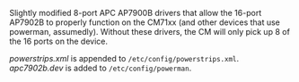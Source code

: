 Slightly modified 8-port APC AP7900B drivers that allow the 16-port AP7902B to properly function on the CM71xx (and other devices that use powerman, assumedly). Without these drivers, the CM will only pick up 8 of the 16 ports on the device.

*powerstrips.xml* is appended to `/etc/config/powerstrips.xml`. *apc7902b.dev* is added to `/etc/config/powerman`. 
